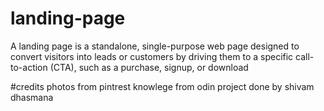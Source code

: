 # landing-page
A landing page is a standalone, single-purpose web page designed to convert visitors into leads or customers by driving them to a specific call-to-action (CTA), such as a purchase, signup, or download

#credits
photos from pintrest
knowlege from odin project
done by shivam dhasmana

